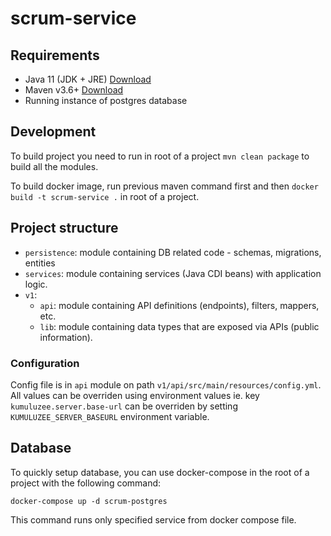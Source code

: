 # scrum-service

## Requirements

* Java 11 (JDK + JRE) [Download](https://jdk.java.net/java-se-ri/11)
* Maven v3.6+ [Download](https://maven.apache.org/download.cgi)
* Running instance of postgres database


## Development

To build project you need to run in root of a project `mvn clean package` to build all the 
modules.

To build docker image, run previous maven command first and then `docker build -t scrum-service .` in root of a project. 

## Project structure

* `persistence`: module containing DB related code - schemas, migrations, entities
* `services`: module containing services (Java CDI beans) with application logic.
* `v1`:
  * `api`: module containing API definitions (endpoints), filters, mappers, etc.
  * `lib`: module containing data types that are exposed via APIs (public information).

### Configuration

Config file is in `api` module on path `v1/api/src/main/resources/config.yml`. All values can be 
overriden using environment values ie. key `kumuluzee.server.base-url` can be 
overriden by setting `KUMULUZEE_SERVER_BASEURL` environment variable.

## Database

To quickly setup database, you can use docker-compose in the root of a project with the following command:

```
docker-compose up -d scrum-postgres
```

This command runs only specified service from docker compose file.